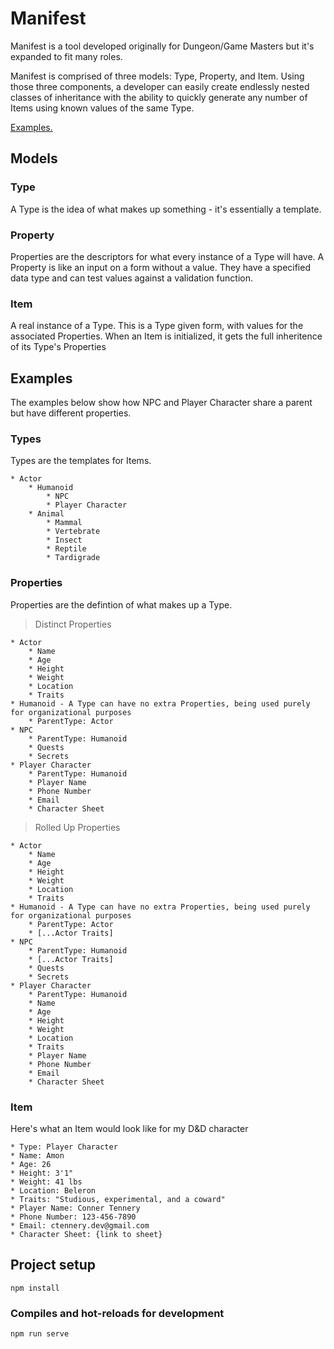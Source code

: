 # Manifest

Manifest is a tool developed originally for Dungeon/Game Masters but it's expanded to fit many roles.

Manifest is comprised of three models: Type, Property, and Item.
Using those three components, a developer can easily create endlessly nested classes of inheritance with the ability to quickly generate any number of Items using known values of the same Type.

[Examples.](#Examples)

## Models

### Type

A Type is the idea of what makes up something - it's essentially a template.

### Property

Properties are the descriptors for what every instance of a Type will have. A Property is like an input on a form without a value. They have a specified data type and can test values against a validation function.

### Item

A real instance of a Type. This is a Type given form, with values for the associated Properties. When an Item is initialized, it gets the full inheritence of its Type's Properties

## Examples

The examples below show how NPC and Player Character share a parent but have different properties.

### Types
Types are the templates for Items.
```
* Actor
	* Humanoid
		* NPC
		* Player Character
	* Animal
		* Mammal
		* Vertebrate
		* Insect
		* Reptile
		* Tardigrade
```

### Properties
Properties are the defintion of what makes up a Type.
> Distinct Properties

```
* Actor
	* Name
	* Age
	* Height
	* Weight
	* Location
	* Traits
* Humanoid - A Type can have no extra Properties, being used purely for organizational purposes
	* ParentType: Actor
* NPC
	* ParentType: Humanoid
	* Quests
	* Secrets
* Player Character
	* ParentType: Humanoid
	* Player Name
	* Phone Number
	* Email
	* Character Sheet
```

> Rolled Up Properties

```
* Actor
	* Name
	* Age
	* Height
	* Weight
	* Location
	* Traits
* Humanoid - A Type can have no extra Properties, being used purely for organizational purposes
	* ParentType: Actor
	* [...Actor Traits]
* NPC
	* ParentType: Humanoid
	* [...Actor Traits]
	* Quests
	* Secrets
* Player Character
	* ParentType: Humanoid
	* Name
	* Age
	* Height
	* Weight
	* Location
	* Traits
	* Player Name
	* Phone Number
	* Email
	* Character Sheet
```

### Item
Here's what an Item would look like for my D&D character
```
* Type: Player Character
* Name: Amon
* Age: 26
* Height: 3'1"
* Weight: 41 lbs
* Location: Beleron
* Traits: "Studious, experimental, and a coward"
* Player Name: Conner Tennery
* Phone Number: 123-456-7890
* Email: ctennery.dev@gmail.com
* Character Sheet: {link to sheet}
```


## Project setup

```
npm install
```

### Compiles and hot-reloads for development

```
npm run serve
```
